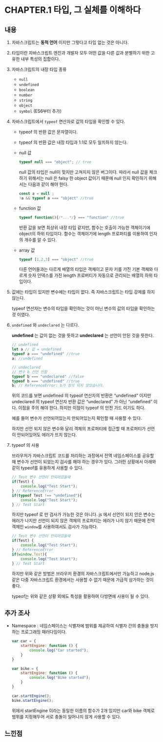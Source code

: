 # CHAPTER.1 타입, 그 실체를 이해하다

## 내용

1. 자바스크립트는 **동적 언어** 이지만 그렇다고 타입 없는 것은 아니다.
2. 타입이란 자바스크립트 엔진과 개발자 모두 어떤 값을 다른 값과 분별하기 위한 고유한 내부 특성의 집합이다.
3. 자바스크립트의 내장 타입 종류
    - `null`
    - `undefined`
    - `boolean`
    - `number`
    - `string`
    - `object`
    - `symbol` (ES6부터 추가)
4. 자바스크립트에서 `typeof` 연산자로 값의 타입을 확인할 수 있다.
    - typeof 의 반환 값은 문자열이다.
    - typeof 의 반환 값은 내장 타입과 1:1로 모두 일치하지 않는다.
    - null 값

        ```jsx
        typeof null === "object"; // true
        
        ```

      null 값의 타입은 null이 맞지만 고쳐지지 않은 버그이다. 따라서 null 값을 체크하기 위해서는 null 은 falsy 한 object 값이기 때문에 null 인지 확인하기 위해서는 다음과 같이 해야 한다.

        ```jsx
        const a = null ;
        !a && typeof a === "object" //true
        
        ```

    - function 값

        ```jsx
        typeof function(){/*...*/} === "function" //true
        
        ```

      반환 값을 보면 최상위 내장 타입 같지만, 함수는 호출이 가능한 객체이기에 object의 하위 타입이다. 함수는 객체이기에 length 프로퍼티를 이용하여 인자의 개수를 알 수 있다.

    - array 값

        ```jsx
        typeof [1,2,3] === "object" //true
        ```

      다른 언어들과는 다르게 배열의 타입은 객체이고 문자 키를 가진 기본 객체와 다르게 숫자 인덱스를 가진 length 프로버티가 자동으로 관리되는 배열의 하위 타입이다.

5. 값에는 타입이 있지만 변수에는 타입이 없다. 즉 자바스크립트는 타입 강제를 하지 않는다.

   typeof 연산자는 변수의 타입을 확인하는 것이 아닌 변수의 값의 타입을 확인하는 것 이였다.

6. `undefined` 와 `undeclared` 는 다르다.

   **undefined** 는 값이 없는 것을 뜻하고 **undeclared** 는 선언이 안된 것을 뜻한다.

    ```jsx
    // undefined
    let a // 값 = undefined
    typeof a === "undefined" //true
    a; //undefined
    
    // undeclared
    // 변수 b 선언 안함
    typeof b === "undeclared" //false
    typeof b === "undefined" //true
    b; // ReferenceError: b가 정의 되지 않았습니다.
    
    ```

   위의 코드를 보면 undefined 의 typeof 연산자의 반환은 “undefined” 이지만 undeclared 의 typeof 연산자 반환 값은 “undeclared” 가 아닌 “undefined” 이다. 이점을 주의 해야 한다. 하지만 이점이 typeof 의 안전 가드 이기도 하다.

   예를 들어 변수가 선언되어있는지 안되어있는지 확인할 때 사용할 수 있다.

   하지만 선언 되지 않은 변수와 달리 객체의 프로퍼티에 접근할 때 프로퍼티가 선언이 안되어있어도 에러가 뜨지 않는다.

7. typeof 의 사용

   브라우저가 자바스크립트 코드를 처리하는 과정에서 전역 네임스페이스를 공유할 때 변수가 선언이 되었는지 검사를 해야 하는 경우가 있다. 그러한 상황에서 아래와 같이 typeof를 유용하게 사용할 수 있다.

    ```jsx
    // Test 변수 선언이 안되어있을때
    if(Test) {
    	console.log("Test Start");
    } // ReferenceError
    if(typeof Test !== "undefined"){
    	console.log("Test Start");
    } // Test Start
    ```

   하지만 typeof 로 만 검사가 가능한 것은 아니다. js 에서 선언이 되지 안은 변수는 에러가 나지만 선언이 되지 않은 객체의 프로퍼티는 에러가 나지 않기 때문에 전역 객체인 `window`를 사용하여서도 검사가 가능하다.

    ```jsx
    // Test 변수 선언이 안되어있을때
    if(Test) {
    	console.log("Test Start");
    } // ReferenceError
    if(window.Test){
    	console.log("Test Start");
    } // Test Start
    ```

   하지만 위와 같은 방법은 브라우저 환경의 자바스크립트에서만 가능하고 node.js 같은 다중 자바스크립트 환경에서는 사용할 수 없기 때문에 가급적 삼가하는 것이 좋다.

   typeof는 위와 같은 상황 외에도 특성을 활용하여 다방면에 사용이 될 수 있다.


## 추가 조사

- Namespace : 네임스페이스는 식별자에 범위를 제공하여 식별자 간의 충돌을 방지하는 프로그래밍 패러다임이다.

    ```jsx
    var car = { 
        startEngine: function () { 
            console.log("Car started");              
        }         
    } 
      
    var bike = { 
        startEngine: function () { 
            console.log("Bike started"); 
        } 
    } 
      
    car.startEngine(); 
    bike.startEngine();
    ```

  위에서 startEngine 이라는  동일한 이름의 함수가 2개 있지만 car와 bike 객체로 범위를 지정해두어 서로 충돌이 일어나지 않게 사용할 수 있다.


## 느낀점
